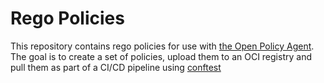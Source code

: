# Rego Policies

This repository contains rego policies for use with [the Open Policy Agent](https://www.openpolicyagent.org/). The goal is to create a set of policies, upload them to an OCI registry and pull them as part of a CI/CD pipeline using [conftest](https://github.com/instrumenta/conftest)
